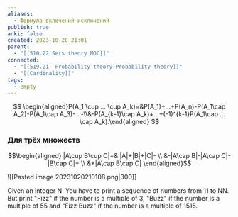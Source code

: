 ```yaml
---
aliases:
  - Формула включений-исключений
publish: true
anki: false
created: 2023-10-20 21:01
parent:
  - "[[510.22 Sets theory MOC]]"
connected:
  - "[[519.21  Probability theory|Probability theory]]"
  - "[[Cardinality]]"
tags:
  - empty
---
```

$$
\begin{aligned}P(A_1 \cup ... \cup A_k)=&P(A_1)+...+P(A_n)-P(A_1\cap A_2)-P(A_1\cap A_3)-...-\\&-P(A_{k-1}\cap A_k)+...+(-1)^{k-1}P(A_1\cap ... \cap A_k).\end{aligned}
$$

### Для трёх множеств
$$\begin{aligned}
|A\cup B\cup C|=& |A|+|B|+|C|-  \\
&-|A\cap B|-|A\cap C|-|B\cap C|+ \\
&+|A\cap B\cap C|
\end{aligned}$$

![[Pasted image 20231020210108.png|300]]

Given an integer N. You have to print a sequence of numbers from 11 to NN. But print "Fizz" if the number is a multiple of 3, "Buzz" if the number is a multiple of 55 and "Fizz Buzz" if the number is a multiple of 1515.

